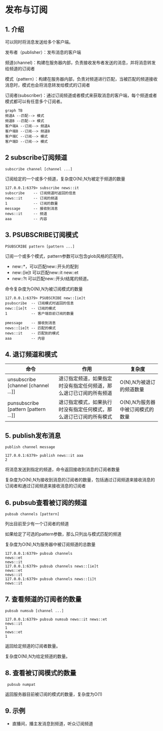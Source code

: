# 发布与订阅

## 1. 介绍

可以同时将消息发送给多个客户端。

发布者（publisher）：发布消息的客户端

频道(channel)：构建在服务器内部，负责接收发布者发送的消息，并将消息转发给频道的订阅者

模式（pattern）：构建在服务器内部，负责对频道进行匹配，当被匹配的频道接收消息时，模式也会将消息转发给模式的订阅者

订阅者(subscriber)：通过订阅频道或者模式来获取消息的客户端，每个频道或者模式都可以有任意多个订阅者。

```mermaid
graph TB
频道A --匹配--> 模式
频道B --匹配--> 模式
客户端A --订阅--> 频道A
客户端B --订阅--> 频道B
客户端C --订阅--> 模式
客户端D --订阅--> 模式
```

## 2 subscribe订阅频道

```shell
subscribe channel [channel ...]
```

订阅给定的一个或多个频道，复杂度O(N),N为被定于频道的数量

```
127.0.0.1:6379> subscribe news::it
subscribe    -- 订阅频道时返回的信息
news::it     -- 订阅的频道
1            -- 订阅的数量
message      -- 接收到消息
news::it	 -- 频道
aaa			 -- 内容

```



## 3. PSUBSCRIBE订阅模式

```shell
PSUBSCRIBE pattern [pattern ...]
```

订阅一个或多个模式，pattern参数可以包含glob风格的匹配符。

- new::*，可以匹配new::开头的配到
- new::[ie]t 可以匹配new::it new::et 
- new::?t 可以匹配new::开头t结尾的频道。

命令复杂度为O(N),N为被订阅模式的数量

```shell
127.0.0.1:6379> PSUBSCRIBE new::[ie]t
psubscribe  -- 订阅模式时返回的信息
new::[ie]t  -- 订阅的模式
1			-- 客户端目前订阅的数量

pmessage    -- 接收到消息
news::[ie]t -- 匹配的模式
news::it    -- 匹配到的模式
aaa         -- 内容

```

## 4. 退订频道和模式

| 命令                                 | 作用                                                         | 复杂度                           |
| ------------------------------------ | ------------------------------------------------------------ | -------------------------------- |
| unsubscribe [channel [channel ...]]  | 退订指定频道，如果指定时没有指定任何频道，那么退订已订阅的所有频道 | O(N),N为被退订的频道数量         |
| punsubscribe [pattern [pattern ...]] | 退订指定模式，如果执行时没有指定任何模式，那么退订已订阅的所有模式 | O(N),N为服务器中被订阅模式的数量 |

## 5. publish发布消息

```shell
publish channel message

127.0.0.1:6379> publish news::it aaa
2

```

将消息发送到指定的频道，命令返回接收到消息的订阅者数量

复杂度为O(N),N为接收到消息的订阅者的数量，包括通过订阅频道来接收消息的订阅者和通过订阅频道来接收消息的订阅者

## 6. pubsub查看被订阅的频道

```shell
pubsub channels [pattern]
```

列出目前至少有一个订阅者的频道

如果给定了可选的pattern参数，那么只列出与模式匹配的频道

复杂度为O(N),N为服务器中被订阅频道的总数量

```shell
127.0.0.1:6379> pubsub channels
news::et
news::it
127.0.0.1:6379> pubsub channels news::[ie]t
news::et
news::it
127.0.0.1:6379> pubsub channels news::[i]t
news::it
```

## 7. 查看频道的订阅者的数量

```shell
pubsub numsub [channel ...]

127.0.0.1:6379> pubsub numsub news::it news::et
news::it
1
news::et
1
```

返回给定频道的订阅者数量。

复杂度O(N),N为给定频道的数量。

## 8. 查看被订阅模式的数量

```shell
 pubsub numpat
```

返回服务器目前被订阅的模式的数量，复杂度为O(1)

## 9. 示例

- 直播间，播主发消息到频道，听众订阅频道
